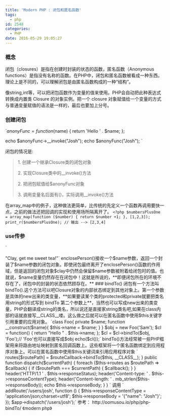 ```yaml
---
title: 'Modern PHP : 闭包和匿名函数'
tags:
  - php
id: 2548
categories:
  - PHP
date: 2016-05-29 19:05:27
---
```


### 概念

闭包（closures）是指在创建时封装的状态的函数，匿名函数（Anonymous functions）是指没有名称的函数。在PHP中，闭包和匿名函数被看成一种东西。理论上是不同的，可以理解闭包是由匿名函数构成的一种“结构”。

像string,int等，可以把闭包函数作为变量的值来使用。PHP会自动把此种表达式转换成内置类 Closure 的对象实例。把一个 closure 对象赋值给一个变量的方式与普通变量赋值的语法是一样的，最后也要加上分号。

### 创建闭包

`$anonyFunc = function ($name) {
    return 'Hello ' . $name;
};

echo $anonyFunc->__invoke("Josh");
echo $anonyFunc("Josh");
`

闭包的情况是:

> 1\. 创建一个继承Closure类的闭包对象> 
> 2\. 实现Closure类中的__invoke()方法> 
> 2\. 把闭包赋值给$anonyFunc对象> 
> 3\. 调用变量名后面有()，实际调用__invoke()方法

在array_map中的例子，这种做法更简单，比传统的先定义一个函数再调用要快一点，之前的做法还把回调的实现和使用场所隔离开了。
`<?php
$numbersPlusOne = array_map(function ($number) {
    return $number +1;
}, [1,2,3]);
print_r($numbersPlusOne);
// 输出 --> [2,3,4]`

### use传参

`
<?php
function enclosePerson($name) {
    return function ($doCommand) use ($name) {
        return sprintf('%s, %s', $name, $doCommand);
    };
}
// 将字符串"Clay"封装进闭包
$clay = enclosePerson('Clay');

// 调用闭包
echo $clay('get me sweet tea!');
// 输出 --> "Clay, get me sweet tea!"`
enclosePerson()接收一个$name参数，返回一个封装了$name参数的闭包对象。即使闭包最终离开了enclosePerson()函数的作用域，但是返回的闭包对象$clay中仍然会保留$name参数被附着给闭包时的值。也就说，$name变量仍然存在在闭包中！这就是所说的，**即便闭包所在的环境不存在了，闭包中的封装的状态依然顾存在。**

### bindTo()

闭包有一个方法叫bindTo().这个方法可以吧Closure对象的内部状态绑定到其他对象上。第一个参数是具体的new出来的类变量，**如果要读某个类的protected和private就要把类名用string的形式写到 bindTo 第二个参数上**，当然也可以写成new出来的类变量，PHP会翻译成string的类名，所以说还是直接家string类名吧,如果在class内部的话就直接写__CLASS__喽。这么做之后就可以在匿名函数中使用$this关键字引用重要的应用对象。<!--more-->

`class Foo{
    private $name;
    function __construct($name){
        $this->name = $name;
    }
}
$obj = new Foo('Sam');
$cl = function() {
    return "Hello " . $this->name;
};
$cl = $cl->bindTo($obj, 'Foo');// 'Foo'也可以直接写成$obj
echo($cl());`

bindTo()方法经常被一些PHP框架用来将路由地址映射到匿名回调函数上。这些框架将一个匿名函数绑定到应用程序对象上。可以在匿名函数中使用$this关键词来引用应用程序对象
`
<?php
class App
{
    protected $routes = array();
    protected $responseStatus = '200 OK';
    protected $responseContentType = 'text/html';
    protected $responseBody = 'Hello world';

    public function addRoute($routePath, $routeCallback)
    {
        $this->routes[$routePath] = $routeCallback->bindTo($this, __CLASS__);
    }

    public function dispatch($currentPath)
    {
        foreach ($this->routes as $routePath => $callback) {
            if ($routePath === $currentPath) {
                $callback();
            }
        }

        header('HTTP/1.1 ' . $this->responseStatus);
        header('Content-type: ' . $this->responseContentType);
        header('Content-length: ' . mb_strlen($this->responseBody));
        echo $this->responseBody;
    }
}
`

调用
`
<?php
$app = new App();
$app->addRoute('/users/josh', function () {
    $this->responseContentType = 'application/json;charset=utf8';
    $this->responseBody = '{"name": "Josh"}';
});
$app->dispatch('/users/josh');`

参考：
http://oomusou.io/php/php-bindTo/
《modern php》